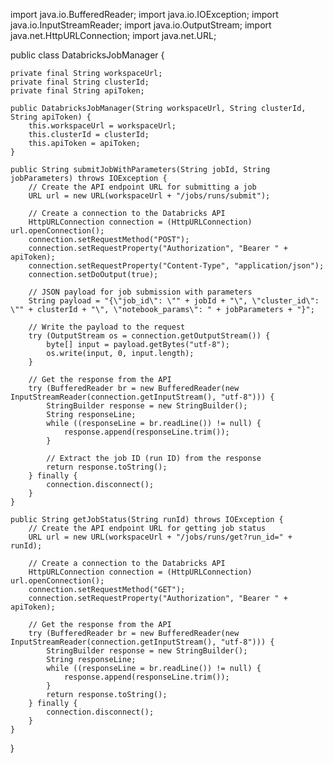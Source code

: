 import java.io.BufferedReader;
import java.io.IOException;
import java.io.InputStreamReader;
import java.io.OutputStream;
import java.net.HttpURLConnection;
import java.net.URL;

public class DatabricksJobManager {

    private final String workspaceUrl;
    private final String clusterId;
    private final String apiToken;

    public DatabricksJobManager(String workspaceUrl, String clusterId, String apiToken) {
        this.workspaceUrl = workspaceUrl;
        this.clusterId = clusterId;
        this.apiToken = apiToken;
    }

    public String submitJobWithParameters(String jobId, String jobParameters) throws IOException {
        // Create the API endpoint URL for submitting a job
        URL url = new URL(workspaceUrl + "/jobs/runs/submit");

        // Create a connection to the Databricks API
        HttpURLConnection connection = (HttpURLConnection) url.openConnection();
        connection.setRequestMethod("POST");
        connection.setRequestProperty("Authorization", "Bearer " + apiToken);
        connection.setRequestProperty("Content-Type", "application/json");
        connection.setDoOutput(true);

        // JSON payload for job submission with parameters
        String payload = "{\"job_id\": \"" + jobId + "\", \"cluster_id\": \"" + clusterId + "\", \"notebook_params\": " + jobParameters + "}";

        // Write the payload to the request
        try (OutputStream os = connection.getOutputStream()) {
            byte[] input = payload.getBytes("utf-8");
            os.write(input, 0, input.length);
        }

        // Get the response from the API
        try (BufferedReader br = new BufferedReader(new InputStreamReader(connection.getInputStream(), "utf-8"))) {
            StringBuilder response = new StringBuilder();
            String responseLine;
            while ((responseLine = br.readLine()) != null) {
                response.append(responseLine.trim());
            }

            // Extract the job ID (run ID) from the response
            return response.toString();
        } finally {
            connection.disconnect();
        }
    }

    public String getJobStatus(String runId) throws IOException {
        // Create the API endpoint URL for getting job status
        URL url = new URL(workspaceUrl + "/jobs/runs/get?run_id=" + runId);

        // Create a connection to the Databricks API
        HttpURLConnection connection = (HttpURLConnection) url.openConnection();
        connection.setRequestMethod("GET");
        connection.setRequestProperty("Authorization", "Bearer " + apiToken);

        // Get the response from the API
        try (BufferedReader br = new BufferedReader(new InputStreamReader(connection.getInputStream(), "utf-8"))) {
            StringBuilder response = new StringBuilder();
            String responseLine;
            while ((responseLine = br.readLine()) != null) {
                response.append(responseLine.trim());
            }
            return response.toString();
        } finally {
            connection.disconnect();
        }
    }
}
